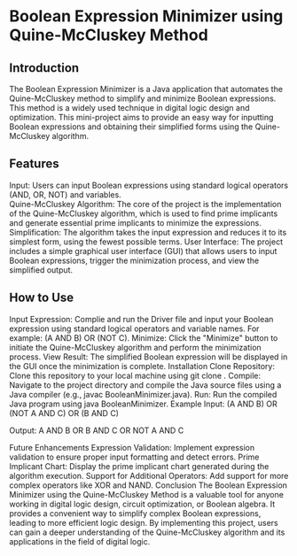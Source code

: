 # Boolean Expression Minimizer using Quine-McCluskey Method
## Introduction
The Boolean Expression Minimizer is a Java application that automates the Quine-McCluskey method to simplify and minimize Boolean expressions. This method is a widely used technique in digital logic design and optimization. This mini-project aims to provide an easy way for inputting Boolean expressions and obtaining their simplified forms using the Quine-McCluskey algorithm.

## Features
Input: Users can input Boolean expressions using standard logical operators (AND, OR, NOT) and variables. <br/>
Quine-McCluskey Algorithm: The core of the project is the implementation of the Quine-McCluskey algorithm, which is used to find prime implicants and generate essential prime implicants to minimize the expressions.
Simplification: The algorithm takes the input expression and reduces it to its simplest form, using the fewest possible terms.
User Interface: The project includes a simple graphical user interface (GUI) that allows users to input Boolean expressions, trigger the minimization process, and view the simplified output.

## How to Use
Input Expression: Complie and run the Driver file and input your Boolean expression using standard logical operators and variable names. For example: (A AND B) OR (NOT C).
Minimize: Click the "Minimize" button to initiate the Quine-McCluskey algorithm and perform the minimization process.
View Result: The simplified Boolean expression will be displayed in the GUI once the minimization is complete.
Installation
Clone Repository: Clone this repository to your local machine using git clone <repository-url>.
Compile: Navigate to the project directory and compile the Java source files using a Java compiler (e.g., javac BooleanMinimizer.java).
Run: Run the compiled Java program using java BooleanMinimizer.
Example
Input: (A AND B) OR (NOT A AND C) OR (B AND C)

Output: A AND B OR B AND C OR NOT A AND C

Future Enhancements
Expression Validation: Implement expression validation to ensure proper input formatting and detect errors.
Prime Implicant Chart: Display the prime implicant chart generated during the algorithm execution.
Support for Additional Operators: Add support for more complex operators like XOR and NAND.
Conclusion
The Boolean Expression Minimizer using the Quine-McCluskey Method is a valuable tool for anyone working in digital logic design, circuit optimization, or Boolean algebra. It provides a convenient way to simplify complex Boolean expressions, leading to more efficient logic design. By implementing this project, users can gain a deeper understanding of the Quine-McCluskey algorithm and its applications in the field of digital logic.
